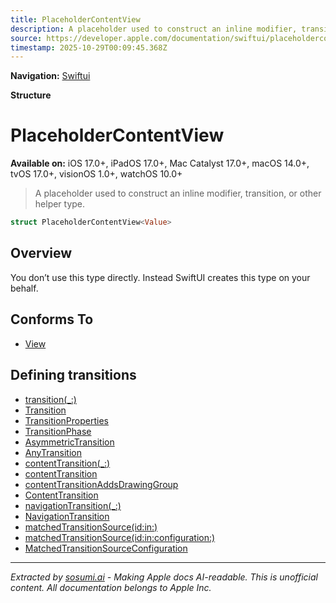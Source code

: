 ```yaml
---
title: PlaceholderContentView
description: A placeholder used to construct an inline modifier, transition, or other helper type.
source: https://developer.apple.com/documentation/swiftui/placeholdercontentview
timestamp: 2025-10-29T00:09:45.368Z
---
```


**Navigation:** [Swiftui](/documentation/swiftui)

**Structure**

# PlaceholderContentView

**Available on:** iOS 17.0+, iPadOS 17.0+, Mac Catalyst 17.0+, macOS 14.0+, tvOS 17.0+, visionOS 1.0+, watchOS 10.0+

> A placeholder used to construct an inline modifier, transition, or other helper type.

```swift
struct PlaceholderContentView<Value>
```

## Overview

You don’t use this type directly. Instead SwiftUI creates this type on your behalf.

## Conforms To

- [View](/documentation/swiftui/view)

## Defining transitions

- [transition(_:)](/documentation/swiftui/view/transition(_:))
- [Transition](/documentation/swiftui/transition)
- [TransitionProperties](/documentation/swiftui/transitionproperties)
- [TransitionPhase](/documentation/swiftui/transitionphase)
- [AsymmetricTransition](/documentation/swiftui/asymmetrictransition)
- [AnyTransition](/documentation/swiftui/anytransition)
- [contentTransition(_:)](/documentation/swiftui/view/contenttransition(_:))
- [contentTransition](/documentation/swiftui/environmentvalues/contenttransition)
- [contentTransitionAddsDrawingGroup](/documentation/swiftui/environmentvalues/contenttransitionaddsdrawinggroup)
- [ContentTransition](/documentation/swiftui/contenttransition)
- [navigationTransition(_:)](/documentation/swiftui/view/navigationtransition(_:))
- [NavigationTransition](/documentation/swiftui/navigationtransition)
- [matchedTransitionSource(id:in:)](/documentation/swiftui/view/matchedtransitionsource(id:in:))
- [matchedTransitionSource(id:in:configuration:)](/documentation/swiftui/view/matchedtransitionsource(id:in:configuration:))
- [MatchedTransitionSourceConfiguration](/documentation/swiftui/matchedtransitionsourceconfiguration)

---

*Extracted by [sosumi.ai](https://sosumi.ai) - Making Apple docs AI-readable.*
*This is unofficial content. All documentation belongs to Apple Inc.*
